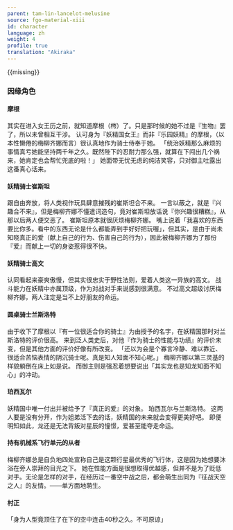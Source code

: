 ```yaml
---
parent: tam-lin-lancelot-melusine
source: fgo-material-xiii
id: character
language: zh
weight: 4
profile: true
translation: "Akiraka"
---
```


{{missing}}

### 因缘角色

#### 摩根

其实在进入女王历之前，就知道摩根（梣）了。只是那时候的她不过是『生物』罢了，所以未曾相互干涉。
认可身为『妖精国女王』而非『乐园妖精』的摩根，（以本性懒倦的梅柳齐娜而言）很认真地作为骑士侍奉于她。
「统治妖精那么麻烦的事情真亏她能坚持两千年之久。既然陛下的忍耐力那么强，就算在下闯出几个祸来，她肯定也会帮忙兜底的啦！」
她面带无忧无虑的纯洁笑容，只对御主吐露出这番真心话来。

#### 妖精骑士崔斯坦

跟自由奔放，将人类视作玩具肆意摧残的崔斯坦合不来。
一言以蔽之，就是『兴趣合不来』，但是梅柳齐娜不懂遣词造句，竟对崔斯坦放话说『你兴趣很糟糕』，从那以后两人便交恶了。
崔斯坦原本就很厌烦梅柳齐娜。
嘴上说着「我喜欢的东西要比你多。看中的东西无论是什么都能弄到手好好把玩喔」，但其实，是由于尚未知晓真正的爱（献上自己的行为、伤害自己的行为），因此被梅柳齐娜为了那份『爱』而献上一切的身姿惹得很不快。

#### 妖精骑士高文

认同看起来豪爽傲慢，但其实很忠实于野性法则，爱着人类这一异族的高文。
战斗能力在妖精中亦属顶级，作为对战对手来说感到很满意。
不过高文超级讨厌梅柳齐娜，两人注定是当不上好朋友的命运。

#### 圆桌骑士兰斯洛特

由于收下了摩根以『有一位很适合你的骑士』为由授予的名字，在妖精国那时对兰斯洛特的评价很高。
来到泛人类史后，对他『作为骑士的性能与功绩』的评价未变，但是其他方面的评价好像有所改变。
「还以为会是个寡言冷静、难以靠近、很适合苦恼表情的阴沉骑士呢。真是知人知面不知心呢。」
梅柳齐娜以第三灵基的样貌躺倒在床上如是说。
而御主则是强忍着想要说出「其实龙也是知龙知面不知心」的冲动。

#### 珀西瓦尔

妖精国中唯一付出并被给予了『真正的爱』的对象。
珀西瓦尔与兰斯洛特。
这两人要是没有分开，作为姐弟活下去的话，妖精国的未来就会变得更美好吧。
即便明知如此，龙还是无法背叛对星辰的憧憬，爱甚至能夺走命运。

#### 持有机械系飞行单元的从者

梅柳齐娜总是自负地四处宣称自己是这颗行星最优秀的飞行体，这是因为她想要沐浴在旁人崇拜的目光之下。
她在性能方面是很想取得优越感，但并不是为了贬低对手。无论是怎样的对手，在经历过一番空中战之后，都会萌生出同为『征战天空之人』的友情。——单方面地萌生。

#### 村正

「身为人型竟顶住了在下的空中连击40秒之久。不可原谅」

